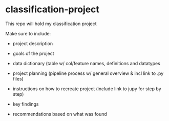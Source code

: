 # classification-project
This repo will hold my classification project 


Make sure to include:

- project description

- goals of the project

- data dictionary (table w/ col/feature names, definitions and datatypes

- project planning (pipeline process w/ general overview & incl link to .py files)

- instructions on how to recreate project (include link to jupy for step by step)

- key findings

- recommendations based on what was found